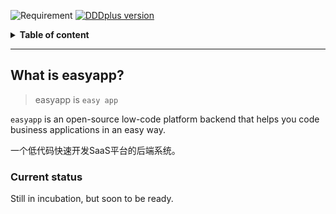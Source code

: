 ![Requirement](https://img.shields.io/badge/JDK-8+-green.svg)
[![DDDplus version](https://img.shields.io/badge/DDDplus-1.1.0--SNAPSHOT-blue)](https://github.com/funkygao/cp-ddd-framework)

<details>
<summary><b>Table of content</b></summary>

## Table of content
   * [What is easyapp](#what-is-easyapp)
      * [Current status](#current-status)

</details>

----

## What is easyapp?

>easyapp is `easy app`

`easyapp` is an open-source low-code platform backend that helps you code business applications in an easy way.

一个低代码快速开发SaaS平台的后端系统。

### Current status

Still in incubation, but soon to be ready.
